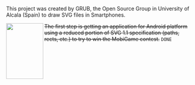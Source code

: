 This project was created by GRUB, the Open Source Group in University of Alcala (Spain) to draw SVG files in Smartphones.

<img src='http://i.peperonity.com/c/73026C/135950/ssc3/gallery/150-occ/medal2.gif_320_320_256_9223372036854775000_0_1_0.gif' align='left' width='100' height='150'>
<del>The first step is getting an application for Android platform using a reduced portion of SVG 1.1 specification (paths, rects, etc.) to try to win the MobiGame contest.</del> <code>DONE</code>
